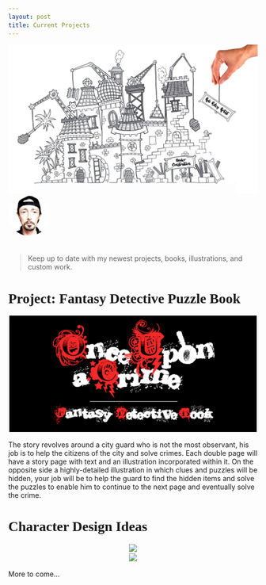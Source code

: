 ```yaml
---
layout: post
title: Current Projects
---
```


<img src="/images/custom/UnderConstruction.jpg" class="fit image">

<section>
	<img src="/images/avatar.jpg" alt="avatar" style="width: 6em; margin-bottom: 20px; border-radius: 200px;" />
	<blockquote>
		<p>Keep up to date with my newest projects, books, illustrations, and custom work.</p>
	</blockquote>
</section>

<!-- PROJECT START -->
<h1 style="font-family: Pacifico;">Project: Fantasy Detective Puzzle Book</h1>

<center><img src="/images/OUaCLogo.jpg" class="image" width="500px"></center>

The story revolves around a city guard who is not the most observant, his job is to help the citizens of the city and solve crimes. Each double page will have a story page with text and an illustration incorporated within it. On the opposite side a highly-detailed illustration in which clues and puzzles will be hidden, your job will be to help the guard to find the hidden items and solve the puzzles to enable him to continue to the next page and eventually solve the crime.

<h1 style="font-family: Pacifico;">Character Design Ideas</h1>

<center><img src="/images/Charaterdesigns/PrivateWadsworthMurphy.jpg" class="image" width="500px"></center>

<center><img src="/images/Charaterdesigns/RockandTroll.jpg" class="image" width="500px"></center>

<!-- PROJECT END -->

More to come...
